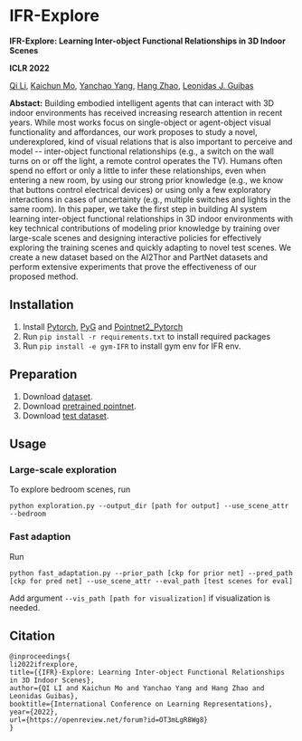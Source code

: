 # IFR-Explore

**IFR-Explore: Learning Inter-object Functional Relationships in 3D Indoor Scenes**

**ICLR 2022**

[Qi Li](https://liqi17thu.github.io/), [Kaichun Mo](https://cs.stanford.edu/~kaichun/), [Yanchao Yang](https://yanchaoyang.github.io/), [Hang Zhao](http://people.csail.mit.edu/hangzhao/), [Leonidas J. Guibas](https://geometry.stanford.edu/member/guibas/)

**Abstact:**
Building embodied intelligent agents that can interact with 3D indoor environments has received increasing research attention in recent years. While most works focus on single-object or agent-object visual functionality and affordances, our work proposes to study a novel, underexplored, kind of visual relations that is also important to perceive and model -- inter-object functional relationships (e.g., a switch on the wall turns on or off the light, a remote control operates the TV). Humans often spend no effort or only a little to infer these relationships, even when entering a new room, by using our strong prior knowledge (e.g., we know that buttons control electrical devices) or using only a few exploratory interactions in cases of uncertainty (e.g., multiple switches and lights in the same room). In this paper, we take the first step in building AI system learning inter-object functional relationships in 3D indoor environments with key technical contributions of modeling prior knowledge by training over large-scale scenes and designing interactive policies for effectively exploring the training scenes and quickly adapting to novel test scenes. We create a new dataset based on the AI2Thor and PartNet datasets and perform extensive experiments that prove the effectiveness of our proposed method.

## Installation
1. Install [Pytorch](https://pytorch.org/get-started/locally/), [PyG](https://pytorch-geometric.readthedocs.io/en/latest/notes/installation.html) and [Pointnet2_Pytorch](https://github.com/erikwijmans/Pointnet2_PyTorch)
2. Run `pip install -r requirements.txt` to install required packages
3. Run `pip install -e gym-IFR` to install gym env for IFR env.

## Preparation

1. Download [dataset](https://drive.google.com/drive/folders/1oLIiiMggOWkgj9O-adIq7YoR4mnHmAHC?usp=sharing).
2. Download [pretrained pointnet](https://drive.google.com/drive/folders/1wgB1PUGZRGq_BigulIQs7MFrHSa92JSO?usp=sharing).
3. Download [test dataset](https://drive.google.com/drive/folders/1zR7_LRJBzP4XJin68MuAOshuZDl8nKU9?usp=sharing).

## Usage

### Large-scale exploration

To explore bedroom scenes, run
```
python exploration.py --output_dir [path for output] --use_scene_attr --bedroom
```

### Fast adaption

Run 
```
python fast_adaptation.py --prior_path [ckp for prior net] --pred_path [ckp for pred net] --use_scene_attr --eval_path [test scenes for eval]
```

Add argument `--vis_path [path for visualization]` if visualization is needed.

## Citation
```
@inproceedings{
li2022ifrexplore,
title={{IFR}-Explore: Learning Inter-object Functional Relationships in 3D Indoor Scenes},
author={QI LI and Kaichun Mo and Yanchao Yang and Hang Zhao and Leonidas Guibas},
booktitle={International Conference on Learning Representations},
year={2022},
url={https://openreview.net/forum?id=OT3mLgR8Wg8}
}
```
